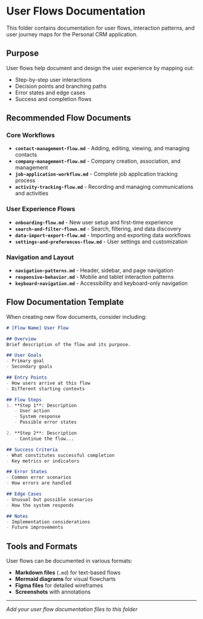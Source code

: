 # User Flows Documentation

This folder contains documentation for user flows, interaction patterns, and user journey maps for the Personal CRM application.

## Purpose

User flows help document and design the user experience by mapping out:
- Step-by-step user interactions
- Decision points and branching paths
- Error states and edge cases
- Success and completion flows

## Recommended Flow Documents

### Core Workflows
- **`contact-management-flow.md`** - Adding, editing, viewing, and managing contacts
- **`company-management-flow.md`** - Company creation, association, and management
- **`job-application-workflow.md`** - Complete job application tracking process
- **`activity-tracking-flow.md`** - Recording and managing communications and activities

### User Experience Flows
- **`onboarding-flow.md`** - New user setup and first-time experience
- **`search-and-filter-flows.md`** - Search, filtering, and data discovery
- **`data-import-export-flow.md`** - Importing and exporting data workflows
- **`settings-and-preferences-flow.md`** - User settings and customization

### Navigation and Layout
- **`navigation-patterns.md`** - Header, sidebar, and page navigation
- **`responsive-behavior.md`** - Mobile and tablet interaction patterns
- **`keyboard-navigation.md`** - Accessibility and keyboard-only navigation

## Flow Documentation Template

When creating new flow documents, consider including:

```markdown
# [Flow Name] User Flow

## Overview
Brief description of the flow and its purpose.

## User Goals
- Primary goal
- Secondary goals

## Entry Points
- How users arrive at this flow
- Different starting contexts

## Flow Steps
1. **Step 1**: Description
   - User action
   - System response
   - Possible error states

2. **Step 2**: Description
   - Continue the flow...

## Success Criteria
- What constitutes successful completion
- Key metrics or indicators

## Error States
- Common error scenarios
- How errors are handled

## Edge Cases
- Unusual but possible scenarios
- How the system responds

## Notes
- Implementation considerations
- Future improvements
```

## Tools and Formats

User flows can be documented in various formats:
- **Markdown files** (`.md`) for text-based flows
- **Mermaid diagrams** for visual flowcharts
- **Figma files** for detailed wireframes
- **Screenshots** with annotations

---

*Add your user flow documentation files to this folder*

